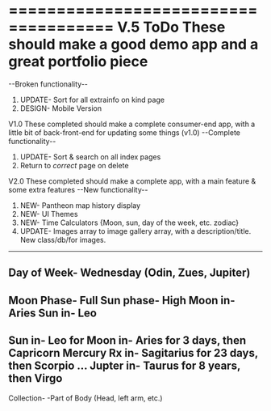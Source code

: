 =====================================
V.5 ToDo These should make a good demo app and a great portfolio piece
=====================================
--Broken functionality--
1. UPDATE- Sort for all extrainfo on kind page
4. DESIGN- Mobile Version

V1.0 These completed should make a complete consumer-end app, with a little bit of back-front-end for updating some things (v1.0)
--Complete functionality--
1. UPDATE- Sort & search on all index pages
2. Return to *correct* page on delete


V2.0 These completed should make a complete app, with a main feature & some extra features
--New functionality--
1. NEW- Pantheon map history display
2. NEW- UI Themes
3. NEW- Time Calculators {Moon, sun, day of the week, etc. zodiac}
4. UPDATE- Images array to image gallery array, with a description/title. New class/db/for images.





------------------
Day of Week- Wednesday (Odin, Zues, Jupiter)
-----
Moon Phase- Full          Sun phase- High
Moon in- Aries            Sun in- Leo
-----
Sun in- Leo for
Moon in- Aries for 3 days, then Capricorn
Mercury Rx in- Sagitarius for 23 days, then Scorpio
...
Jupter in- Taurus for 8 years, then Virgo
-----




Collection-
-Part of Body (Head, left arm, etc.)
